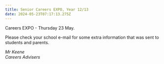 ```yaml
---
title: Senior Careers EXPO, Year 12/13
date: 2024-05-23T07:17:13.275Z
---
```

Careers EXPO - Thursday 23 May.

Please check your school e-mail for some extra information that was sent to students and parents.

*Mr Keene  
Careers Advisers*